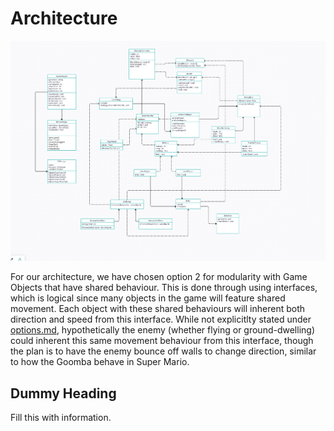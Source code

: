 # Architecture 

![alt text](https://github.com/LachlanRichardsUSC/SGD213_Task-2-Wiki-Template/blob/86ababcff6ff7a025c025380860e2f65277403e1/Media/UML%20Diagrams/ClassDiagramVer2.png?raw=true)

For our architecture, we have chosen option 2 for modularity with Game Objects that have shared behaviour. This is done through using interfaces, which is logical since many objects in the game will feature shared movement. Each object with these shared behaviours will inherent both direction and speed from this interface. While not explicitlty stated under [options.md](options.md), hypothetically the enemy (whether flying or ground-dwelling) could inherent this same movement behaviour from this interface, though the plan is to have the enemy bounce off walls to change direction, similar to how the Goomba behave in Super Mario.

## Dummy Heading
Fill this with information.
